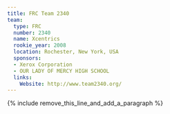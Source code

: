 ```yaml
---
title: FRC Team 2340
team:
  type: FRC
  number: 2340
  name: Xcentrics
  rookie_year: 2008
  location: Rochester, New York, USA
  sponsors:
  - Xerox Corporation
  - OUR LADY OF MERCY HIGH SCHOOL
  links:
    Website: http://www.team2340.org/
---
```


{% include remove_this_line_and_add_a_paragraph %}